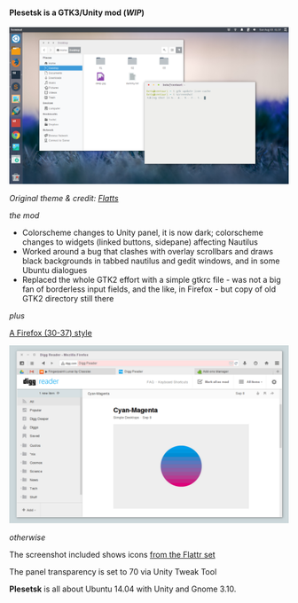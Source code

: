 #### Plesetsk is a GTK3/Unity mod (_WIP_)

![alt tag](https://raw.githubusercontent.com/baurigae/plesetsk/master/scrot.png)

_Original theme & credit: [Flatts](http://nale12.deviantart.com/#/art/Flatts-09022014-432924057?hf=1)_

_the mod_

- Colorscheme changes to Unity panel, it is now dark; colorscheme changes to widgets (linked buttons, sidepane) affecting Nautilus
- Worked around a bug that clashes with overlay scrollbars and draws black backgrounds in tabbed nautilus and gedit windows, and in some Ubuntu dialogues
- Replaced the whole GTK2 effort with a simple gtkrc file - was not a big fan of borderless input fields, and the like, in Firefox - but copy of old GTK2 directory still there

_plus_

[A Firefox (30-37) style](https://github.com/baurigae/firefox-mods/blob/master/polaris.css)

![alt tag](https://raw.githubusercontent.com/baurigae/firefox-mods/master/polarisscrot.png)

_otherwise_

The screenshot included shows icons [from the Flattr set](https://github.com/NitruxSA/flattr-icons)

The panel transparency is set to 70 via Unity Tweak Tool


**Plesetsk** is all about Ubuntu 14.04 with Unity and Gnome 3.10.
